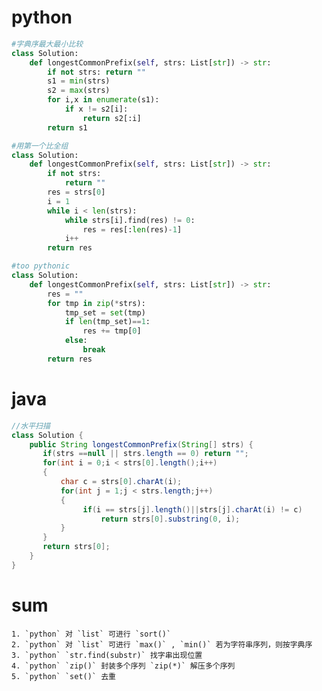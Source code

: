 # python
```python
#字典序最大最小比较
class Solution:
    def longestCommonPrefix(self, strs: List[str]) -> str:
        if not strs: return ""
        s1 = min(strs)
        s2 = max(strs)
        for i,x in enumerate(s1):
            if x != s2[i]:
                return s2[:i]
        return s1

#用第一个比全组
class Solution:
    def longestCommonPrefix(self, strs: List[str]) -> str:
        if not strs:
            return ""
        res = strs[0]
        i = 1
        while i < len(strs):
            while strs[i].find(res) != 0:
                res = res[:len(res)-1]
            i++
        return res

#too pythonic
class Solution:
    def longestCommonPrefix(self, strs: List[str]) -> str:
        res = ""
        for tmp in zip(*strs):
            tmp_set = set(tmp)
            if len(tmp_set)==1:
                res += tmp[0]
            else:
                break
        return res
```

# java
```java
//水平扫描
class Solution {
    public String longestCommonPrefix(String[] strs) {
       if(strs ==null || strs.length == 0) return "";
       for(int i = 0;i < strs[0].length();i++)
       {
           char c = strs[0].charAt(i);
           for(int j = 1;j < strs.length;j++)
           {
                if(i == strs[j].length()||strs[j].charAt(i) != c)
                    return strs[0].substring(0, i);
           }
       }
       return strs[0];       
    }
}
```

# sum
    1. `python` 对 `list` 可进行 `sort()`
    2. `python` 对 `list` 可进行 `max()` , `min()` 若为字符串序列，则按字典序
    3. `python` `str.find(substr)` 找字串出现位置
    4. `python` `zip()` 封装多个序列 `zip(*)` 解压多个序列
    5. `python` `set()` 去重
